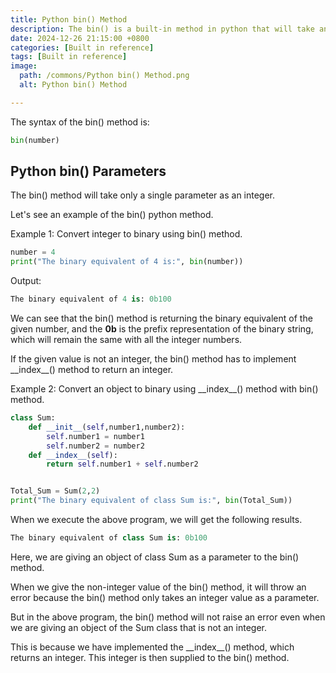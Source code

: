 ```yaml
---
title: Python bin() Method
description: The bin() is a built-in method in python that will take an integer and return the given integer’s binary representation into a string format.
date: 2024-12-26 21:15:00 +0800
categories: [Built in reference]
tags: [Built in reference]
image:
  path: /commons/Python bin() Method.png
  alt: Python bin() Method

---
```



<script type="text/javascript">
	atOptions = {
		'key' : 'f934c5057f4cfe34762901514605d248',
		'format' : 'iframe',
		'height' : 180,
		'width' : 800,
		'params' : {}
	};
</script>
<script type="text/javascript" src="//www.highperformanceformat.com/f934c5057f4cfe34762901514605d248/invoke.js"></script>
The syntax of the bin() method is:

```python
bin(number)
```

## Python bin() Parameters 

The bin() method will take only a single parameter as an integer.

Let's see an example of the bin() python method.

Example 1: Convert integer to binary using bin() method.

```python
number = 4
print("The binary equivalent of 4 is:", bin(number))
```
Output:

```python
The binary equivalent of 4 is: 0b100
```

We can see that the bin() method is returning the binary equivalent of the given number, and the **0b** is the prefix representation of the binary string, which will remain the same with all the integer numbers.

<script type="text/javascript">
	atOptions = {
		'key' : 'f934c5057f4cfe34762901514605d248',
		'format' : 'iframe',
		'height' : 180,
		'width' : 800,
		'params' : {}
	};
</script>
<script type="text/javascript" src="//www.highperformanceformat.com/f934c5057f4cfe34762901514605d248/invoke.js"></script>
If the given value is not an integer, the bin() method has to implement \_\_index\_\_() method to return an integer.

<script type="text/javascript">
	atOptions = {
		'key' : 'f934c5057f4cfe34762901514605d248',
		'format' : 'iframe',
		'height' : 180,
		'width' : 800,
		'params' : {}
	};
</script>
<script type="text/javascript" src="//www.highperformanceformat.com/f934c5057f4cfe34762901514605d248/invoke.js"></script>
Example 2: Convert an object to binary using \_\_index\_\_() method with bin() method.

```python
class Sum:
    def __init__(self,number1,number2):
        self.number1 = number1
        self.number2 = number2
    def __index__(self):
        return self.number1 + self.number2


Total_Sum = Sum(2,2)
print("The binary equivalent of class Sum is:", bin(Total_Sum))
```

When we execute the above program, we will get the following results.

```python
The binary equivalent of class Sum is: 0b100
```

Here, we are giving an object of class Sum as a parameter to the bin() method.

When we give the non-integer value of the bin() method, it will throw an error because the bin() method only takes an integer value as a parameter.

But in the above program, the bin() method will not raise an error even when we are giving an object of the Sum class that is not an integer.

This is because we have implemented the \_\_index\_\_() method, which returns an integer. This integer is then supplied to the bin() method.